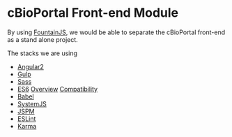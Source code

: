 # cBioPortal Front-end Module

By using [FountainJS](http://fountainjs.io/), we would be able to separate the cBioPortal front-end as a stand alone project.

The stacks we are using
* [Angular2](https://github.com/systemjs/plugin-css)
* [Gulp](http://gulpjs.com/)
* [Sass](http://sass-lang.com/)
* [ES6](http://es6-features.org/) [Overview](https://github.com/lukehoban/es6features) [Compatibility](https://kangax.github.io/compat-table/es6/)
* [Babel](https://babeljs.io/)
* [SystemJS](https://github.com/systemjs/systemjs)
* [JSPM](http://jspm.io/)
* [ESLint](http://eslint.org/)
* [Karma](https://karma-runner.github.io/1.0/index.html)

